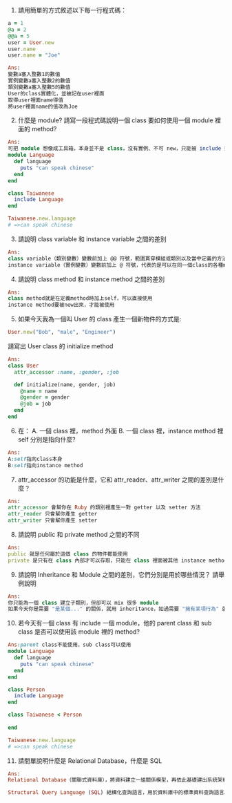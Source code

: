 1. 請用簡單的方式敘述以下每一行程式碼：

  ```ruby 
  a = 1 
  @a = 2
  @@a = 5
  user = User.new
  user.name
  user.name = "Joe"
  ```
  ```ruby
  Ans:
  變數a塞入整數1的數值
  實例變數a塞入整數2的數值
  類別變數a塞入整數5的數值
  User的class實體化，並被記在user裡面
  取得user裡面name得值
  將user裡面name的值改為Joe
  ```

2. 什麼是 module? 請寫一段程式碼說明一個 class 要如何使用一個 module 裡面的 method?
  ```ruby
  Ans:
  可把 module 想像成工具箱，本身並不是 class，沒有實例、不可 new，只能被 include 到其他 class 裡面使用
  module Language
    def language
      puts "can speak chinese"
    end
  end
  
  class Taiwanese
    include Language
  end

  Taiwanese.new.language
  # =>can speak chinese
  ```

3. 請說明 class variable 和 instance variable 之間的差別
  ```ruby
  Ans:
  class variable（類別變數）變數前加上 @@ 符號，範圍貫穿模組或類別以及當中定義的方法
  instance variable（實例變數）變數前加上 @ 符號，代表的是可以在同一個class的各種method之間互相傳遞
  ```

4. 請說明 class method 和 instance method 之間的差別
  ```ruby
  Ans:
  class method就是在定義method時加上self，可以直接使用
  instance method要被new出來，才能被使用
  ```

5. 如果今天我為一個叫 User 的 class 產生一個新物件的方式是:
  ```ruby
  User.new("Bob", "male", "Engineer")
  ```
請寫出 User class 的 initialize method
  ```ruby
  Ans:
  class User
    attr_accessor :name, :gender, :job
  
    def initialize(name, gender, job)
      @name = name
      @gender = gender
      @job = job
    end
  end
  ```

6. 在：
  A.  一個 class 裡，method 外面
  B.  一個 class 裡，instance method 裡
  self 分別是指向什麼?
  ```ruby
  Ans:
  A:self指向class本身
  B:self指向instance method
  ```

7. attr_accessor 的功能是什麼，它和 attr_reader、attr_writer 之間的差別是什麼？
  ```ruby
  Ans:
  attr_accessor 會幫你在 Ruby 的類別裡產生一對 getter 以及 setter 方法
  attr_reader 只會幫你產生 getter
  attr_writer 只會幫你產生 setter
  ```

8. 請說明 public 和 private method 之間的不同
  ```ruby
  Ans:
  public 就是任何屬於這個 class 的物件都能使用
  private 是只有在 class 內部才可以存取，只能在 class 裡面被其他 instance method 呼叫
  ```

9. 請說明 Inheritance 和 Module 之間的差別，它們分別是用於哪些情況？ 請舉例說明
  ```ruby
  Ans:
  你只能為一個 class 建立子類別，但卻可以 mix 很多 module
  如果今天你是需要 "是某個..." 的關係，就用 inheritance，如過需要 "擁有某項行為" 就用 module
  ```

10. 若今天有一個 class 有 include 一個 module，他的 parent class 和 sub class 是否可以使用該 module 裡的 method?
  ```ruby
  Ans:parent class不能使用，sub class可以使用
  module Language
    def language
      puts "can speak chinese"
    end
  end
  
  class Person 
    include Language
  end
  
  class Taiwanese < Person
    
  end
  
  Taiwanese.new.language
  # =>can speak chinese
  ```

11. 請間單說明什麼是 Relational Database，什麼是 SQL
  ```ruby
  Ans:
  Relational Database（關聯式資料庫），將資料建立一組關係模型，再依此基礎建出系統架構在關聯式資料表中，將每個資料表視為一個實體，每個實體則有屬性描述之，而這些屬性就稱為鍵值。

  Structural Query Language (SQL) 結構化查詢語言，用於資料庫中的標準資料查詢語言。
  ```